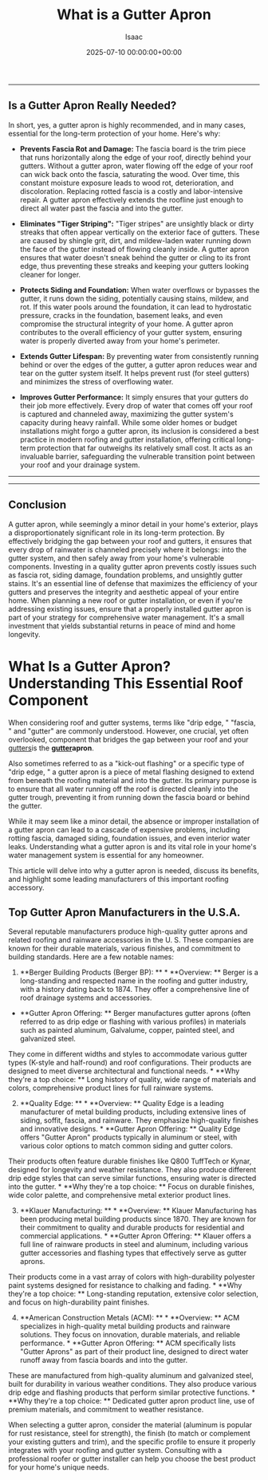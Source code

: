 ﻿---
title: What is a Gutter Apron
description: What Is a Gutter Apron? Understanding This Essential Roof Component When considering roof and gutter systems, terms like "drip edge," "fascia," and "gutter"...
slug: /what-is-a-gutter-apron/
date: 2025-07-10 00:00:00+00:00
lastmod: 2025-07-10 00:00:00+03:00
author: Isaac
categories:

- Gutters

- Home Maintenance
tags:

- gutters

- gutter

- apron
layout: post
---
---

## Is a Gutter Apron Really Needed?
In short, yes, a gutter apron is highly recommended, and in many cases, essential for the long-term protection of your home. Here's why:

* **Prevents Fascia Rot and Damage:** The fascia board is the trim piece that runs horizontally along the edge of your roof, directly behind your gutters. Without a gutter apron, water flowing off the edge of your roof can wick back onto the fascia, saturating the wood. Over time, this constant moisture exposure leads to wood rot, deterioration, and discoloration. Replacing rotted fascia is a costly and labor-intensive repair.
A gutter apron effectively extends the roofline just enough to direct all water past the fascia and into the gutter.

* **Eliminates "Tiger Striping":** "Tiger stripes" are unsightly black or dirty streaks that often appear vertically on the exterior face of gutters. These are caused by shingle grit, dirt, and mildew-laden water running down the face of the gutter instead of flowing cleanly inside. A gutter apron ensures that water doesn't sneak behind the gutter or cling to its front edge, thus preventing these streaks and keeping your gutters looking cleaner for longer.

* **Protects Siding and Foundation:** When water overflows or bypasses the gutter, it runs down the siding, potentially causing stains, mildew, and rot. If this water pools around the foundation, it can lead to hydrostatic pressure, cracks in the foundation, basement leaks, and even compromise the structural integrity of your home. A gutter apron contributes to the overall efficiency of your gutter system, ensuring water is properly diverted away from your home's perimeter.

* **Extends Gutter Lifespan:** By preventing water from consistently running behind or over the edges of the gutter, a gutter apron reduces wear and tear on the gutter system itself. It helps prevent rust (for steel gutters) and minimizes the stress of overflowing water.

* **Improves Gutter Performance:** It simply ensures that your gutters do their job more effectively. Every drop of water that comes off your roof is captured and channeled away, maximizing the gutter system's capacity during heavy rainfall.
While some older homes or budget installations might forgo a gutter apron, its inclusion is considered a best practice in modern roofing and gutter installation, offering critical long-term protection that far outweighs its relatively small cost. It acts as an invaluable barrier, safeguarding the vulnerable transition point between your roof and your drainage system.
---
---

## Conclusion
A gutter apron, while seemingly a minor detail in your home's exterior, plays a disproportionately significant role in its long-term protection. By effectively bridging the gap between your roof and gutters, it ensures that every drop of rainwater is channeled precisely where it belongs: into the gutter system, and then safely away from your home's vulnerable components.
Investing in a quality gutter apron prevents costly issues such as fascia rot, siding damage, foundation problems, and unsightly gutter stains. It's an essential line of defense that maximizes the efficiency of your gutters and preserves the integrity and aesthetic appeal of your entire home. When planning a new roof or gutter installation, or even if you're addressing existing issues, ensure that a properly installed gutter apron is part of your strategy for comprehensive water management.
It's a small investment that yields substantial returns in peace of mind and home longevity.

# What Is a Gutter Apron? Understanding This Essential Roof Component

When considering roof and gutter systems, terms like "drip edge, " "fascia, " and "gutter" are commonly understood. However, one crucial, yet often overlooked, component that bridges the gap between your roof and your [gutters](https://pestpolicy.com/all-american-gutters-reviews/)is the **[gutter](https://pestpolicy.com/are-gutters-necessary/)apron**.

Also sometimes referred to as a "kick-out flashing" or a specific type of "drip edge, " a gutter apron is a piece of metal flashing designed to extend from beneath the roofing material and into the gutter. Its primary purpose is to ensure that all water running off the roof is directed cleanly into the gutter trough, preventing it from running down the fascia board or behind the gutter.

While it may seem like a minor detail, the absence or improper installation of a gutter apron can lead to a cascade of expensive problems, including rotting fascia, damaged siding, foundation issues, and even interior water leaks. Understanding what a gutter apron is and its vital role in your home's water management system is essential for any homeowner.

This article will delve into why a gutter apron is needed, discuss its benefits, and highlight some leading manufacturers of this important roofing accessory.

##  Top Gutter Apron Manufacturers in the U.S.A.

Several reputable manufacturers produce high-quality gutter aprons and related roofing and rainware accessories in the U. S. These companies are known for their durable materials, various finishes, and commitment to building standards. Here are a few notable names:

1. **Berger Building Products (Berger BP): ** * **Overview: ** Berger is a long-standing and respected name in the roofing and gutter industry, with a history dating back to 1874. They offer a comprehensive line of roof drainage systems and accessories.

* **Gutter Apron Offering: ** Berger manufactures gutter aprons (often referred to as drip edge or flashing with various profiles) in materials such as painted aluminum, Galvalume, copper, painted steel, and galvanized steel.

They come in different widths and styles to accommodate various gutter types (K-style and half-round) and roof configurations. Their products are designed to meet diverse architectural and functional needs. * **Why they're a top choice: ** Long history of quality, wide range of materials and colors, comprehensive product lines for full rainware systems.

2. **Quality Edge: ** * **Overview: ** Quality Edge is a leading manufacturer of metal building products, including extensive lines of siding, soffit, fascia, and rainware. They emphasize high-quality finishes and innovative designs. * **Gutter Apron Offering: ** Quality Edge offers "Gutter Apron" products typically in aluminum or steel, with various color options to match common siding and gutter colors.

Their products often feature durable finishes like Q800 TuffTech or Kynar, designed for longevity and weather resistance. They also produce different drip edge styles that can serve similar functions, ensuring water is directed into the gutter. * **Why they're a top choice: ** Focus on durable finishes, wide color palette, and comprehensive metal exterior product lines.

3. **Klauer Manufacturing: ** * **Overview: ** Klauer Manufacturing has been producing metal building products since 1870. They are known for their commitment to quality and durable products for residential and commercial applications. * **Gutter Apron Offering: ** Klauer offers a full line of rainware products in steel and aluminum, including various gutter accessories and flashing types that effectively serve as gutter aprons.

Their products come in a vast array of colors with high-durability polyester paint systems designed for resistance to chalking and fading. * **Why they're a top choice: ** Long-standing reputation, extensive color selection, and focus on high-durability paint finishes.

4. **American Construction Metals (ACM): ** * **Overview: ** ACM specializes in high-quality metal building products and rainware solutions. They focus on innovation, durable materials, and reliable performance. * **Gutter Apron Offering: ** ACM specifically lists "Gutter Aprons" as part of their product line, designed to direct water runoff away from fascia boards and into the gutter.

These are manufactured from high-quality aluminum and galvanized steel, built for durability in various weather conditions. They also produce various drip edge and flashing products that perform similar protective functions. * **Why they're a top choice: ** Dedicated gutter apron product line, use of premium materials, and commitment to weather resistance.

When selecting a gutter apron, consider the material (aluminum is popular for rust resistance, steel for strength), the finish (to match or complement your existing gutters and trim), and the specific profile to ensure it properly integrates with your roofing and gutter system. Consulting with a professional roofer or gutter installer can help you choose the best product for your home's unique needs.
